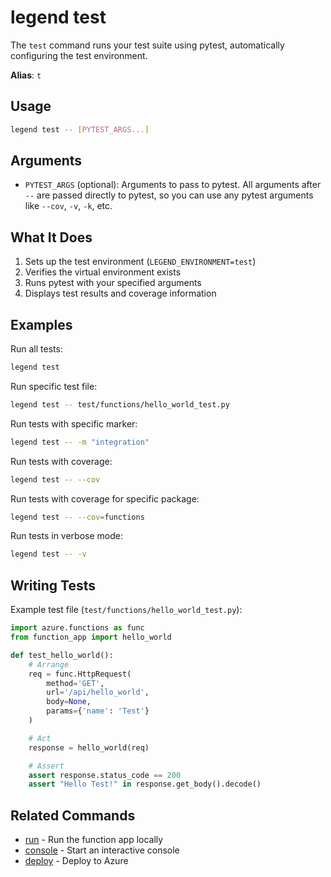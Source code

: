 # legend test

The `test` command runs your test suite using pytest, automatically configuring the test environment.

**Alias**: `t`

## Usage

```bash
legend test -- [PYTEST_ARGS...]
```

## Arguments

- `PYTEST_ARGS` (optional): Arguments to pass to pytest. All arguments after `--` are passed directly to pytest, so you can use any pytest arguments like `--cov`, `-v`, `-k`, etc.

## What It Does

1. Sets up the test environment (`LEGEND_ENVIRONMENT=test`)
2. Verifies the virtual environment exists
3. Runs pytest with your specified arguments
4. Displays test results and coverage information

## Examples

Run all tests:
```bash
legend test
```

Run specific test file:
```bash
legend test -- test/functions/hello_world_test.py
```

Run tests with specific marker:
```bash
legend test -- -m "integration"
```

Run tests with coverage:
```bash
legend test -- --cov
```

Run tests with coverage for specific package:
```bash
legend test -- --cov=functions
```

Run tests in verbose mode:
```bash
legend test -- -v
```

## Writing Tests

Example test file (`test/functions/hello_world_test.py`):
```python
import azure.functions as func
from function_app import hello_world

def test_hello_world():
    # Arrange
    req = func.HttpRequest(
        method='GET',
        url='/api/hello_world',
        body=None,
        params={'name': 'Test'}
    )

    # Act
    response = hello_world(req)

    # Assert
    assert response.status_code == 200
    assert "Hello Test!" in response.get_body().decode()
```

## Related Commands

- [run](run.md) - Run the function app locally
- [console](console.md) - Start an interactive console
- [deploy](deploy.md) - Deploy to Azure
